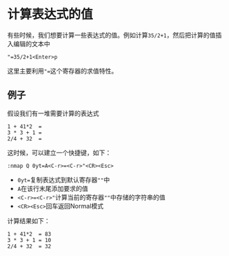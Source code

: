 计算表达式的值
=======================
有些时候，我们想要计算一些表达式的值。例如计算`35/2+1`，然后把计算的值插入编辑的文本中

```
"=35/2+1<Enter>p
```

这里主要利用`"=`这个寄存器的求值特性。

例子
------------------------
假设我们有一堆需要计算的表达式
```
1 + 41*2  = 
3 * 3 + 1 = 
2/4 + 32  = 
```

这时候，可以建立一个快捷键，如下：
```viml
:nmap Q 0yt=A<C-r>=<C-r>"<CR><Esc>
```
* `0yt=`复制表达式到默认寄存器`""`中
* `A`在该行末尾添加要求的值
* `<C-r>=<C-r>"`计算当前的寄存器`""`中存储的字符串的值
* `<CR><Esc>`回车返回Normal模式

计算结果如下：
```
1 + 41*2  = 83
3 * 3 + 1 = 10
2/4 + 32  = 32
```

